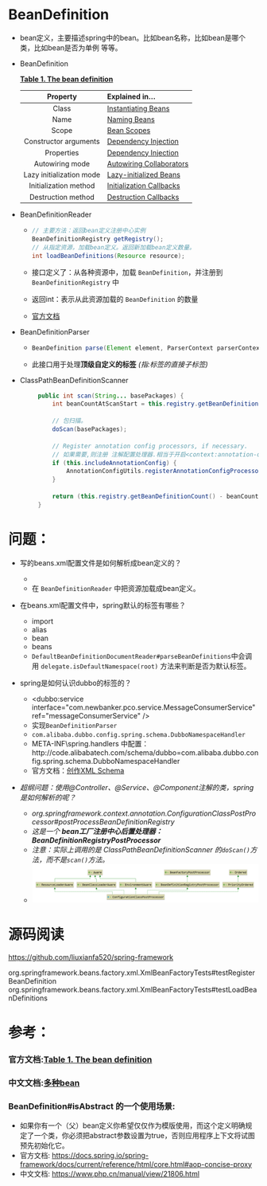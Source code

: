 # BeanDefinition

- bean定义，主要描述spring中的bean。比如bean名称，比如bean是哪个类，比如bean是否为单例  等等。

- BeanDefinition

  [**Table 1. The bean definition**](https://docs.spring.io/spring-framework/docs/current/reference/html/core.html#beans-definition)

  |         Property         | Explained in…                                                |
  | :----------------------: | :----------------------------------------------------------- |
  |          Class           | [Instantiating Beans](https://docs.spring.io/spring-framework/docs/current/reference/html/core.html#beans-factory-class) |
  |           Name           | [Naming Beans](https://docs.spring.io/spring-framework/docs/current/reference/html/core.html#beans-beanname) |
  |          Scope           | [Bean Scopes](https://docs.spring.io/spring-framework/docs/current/reference/html/core.html#beans-factory-scopes) |
  |  Constructor arguments   | [Dependency Injection](https://docs.spring.io/spring-framework/docs/current/reference/html/core.html#beans-factory-collaborators) |
  |        Properties        | [Dependency Injection](https://docs.spring.io/spring-framework/docs/current/reference/html/core.html#beans-factory-collaborators) |
  |     Autowiring mode      | [Autowiring Collaborators](https://docs.spring.io/spring-framework/docs/current/reference/html/core.html#beans-factory-autowire) |
  | Lazy initialization mode | [Lazy-initialized Beans](https://docs.spring.io/spring-framework/docs/current/reference/html/core.html#beans-factory-lazy-init) |
  |  Initialization method   | [Initialization Callbacks](https://docs.spring.io/spring-framework/docs/current/reference/html/core.html#beans-factory-lifecycle-initializingbean) |
  |    Destruction method    | [Destruction Callbacks](https://docs.spring.io/spring-framework/docs/current/reference/html/core.html#beans-factory-lifecycle-disposablebean) |

- BeanDefinitionReader

  - ```java
    // 主要方法：返回bean定义注册中心实例
    BeanDefinitionRegistry getRegistry();
    // 从指定资源，加载bean定义。返回新加载bean定义数量。
    int loadBeanDefinitions(Resource resource);
    ```
    
  - 接口定义了：从各种资源中，加载 `BeanDefinition`，并注册到 `BeanDefinitionRegistry` 中
  
  - 返回int：表示从此资源加载的 `BeanDefinition` 的数量
  
  - [官方文档](https://docs.spring.io/spring-framework/docs/current/reference/html/core.html#beans-factory-client)
  
- BeanDefinitionParser

  - ```java
    BeanDefinition parse(Element element, ParserContext parserContext);
    ```

  - 此接口用于处理**顶级自定义的标签** *(指:<beans/>标签的直接子标签)*

- ClassPathBeanDefinitionScanner

   ```java
    	public int scan(String... basePackages) {
    		int beanCountAtScanStart = this.registry.getBeanDefinitionCount();
    
    		// 包扫描。
    		doScan(basePackages);
    
    		// Register annotation config processors, if necessary.
            // 如果需要,则注册 注解配置处理器.相当于开启<context:annotation-config/> 
    		if (this.includeAnnotationConfig) {
    			AnnotationConfigUtils.registerAnnotationConfigProcessors(this.registry);
    		}
    
    		return (this.registry.getBeanDefinitionCount() - beanCountAtScanStart);
    	}
   ```


# 问题：

- 写的beans.xml配置文件是如何解析成bean定义的？
  -  <bean id="helloService" class="test.HelloService" />
  - 在 `BeanDefinitionReader` 中把资源加载成bean定义。
- 在beans.xml配置文件中，spring默认的标签有哪些？
  - import
  - alias
  - bean
  - beans
  - `DefaultBeanDefinitionDocumentReader#parseBeanDefinitions`中会调用 `delegate.isDefaultNamespace(root)` 方法来判断是否为默认标签。
- spring是如何认识dubbo的标签的？

  - <dubbo:service interface="com.newbanker.pco.service.MessageConsumerService" ref="messageConsumerService" />
  - 实现`BeanDefinitionParser`
  - `com.alibaba.dubbo.config.spring.schema.DubboNamespaceHandler`
  - META-INF\spring.handlers 中配置：http\://code.alibabatech.com/schema/dubbo=com.alibaba.dubbo.config.spring.schema.DubboNamespaceHandler
  - 官方文档：[创作XML Schema](https://docs.spring.io/spring-framework/docs/current/reference/html/core.html#xml-custom)
- *超纲问题：使用@Controller、@Service、@Component注解的类，spring是如何解析的呢？*
  - *org.springframework.context.annotation.ConfigurationClassPostProcessor#postProcessBeanDefinitionRegistry*
  - *这是一个 **bean工厂注册中心后置处理器：BeanDefinitionRegistryPostProcessor***
  - *注意：实际上调用的是 ClassPathBeanDefinitionScanner 的`doScan()`方法，而不是`scan()`方法。*
  - ![image-20210328001114068](images/image-20210328001114068.png)



# 源码阅读

https://github.com/liuxianfa520/spring-framework

org.springframework.beans.factory.xml.XmlBeanFactoryTests#testRegisterBeanDefinition
org.springframework.beans.factory.xml.XmlBeanFactoryTests#testLoadBeanDefinitions



# 参考：

### 官方文档:[Table 1. The bean definition](https://docs.spring.io/spring-framework/docs/current/reference/html/core.html#beans-definition)

### 中文文档:[多种bean](https://www.php.cn/manual/view/21581.html)

### BeanDefinition#isAbstract 的一个使用场景:

- 如果你有一个（父）bean定义你希望仅仅作为模版使用，而这个定义明确规定了一个类，你必须把abstract参数设置为true，否则应用程序上下文将试图预先初始化它。
- 官方文档: https://docs.spring.io/spring-framework/docs/current/reference/html/core.html#aop-concise-proxy
- 中文文档: https://www.php.cn/manual/view/21806.html

